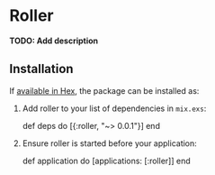 # Roller

**TODO: Add description**

## Installation

If [available in Hex](https://hex.pm/docs/publish), the package can be installed as:

  1. Add roller to your list of dependencies in `mix.exs`:

        def deps do
          [{:roller, "~> 0.0.1"}]
        end

  2. Ensure roller is started before your application:

        def application do
          [applications: [:roller]]
        end

